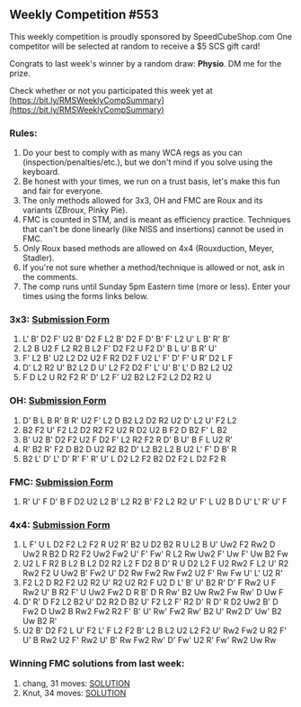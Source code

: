 ## Weekly Competition #553 
 
 This weekly competition is proudly sponsored by SpeedCubeShop.com 
 One competitor will be selected at random to receive a $5 SCS gift card! 
 
 Congrats to last week's winner by a random draw: **Physio**. DM me for the prize. 
 
 Check whether or not you participated this week yet at [https://bit.ly/RMSWeeklyCompSummary](https://bit.ly/RMSWeeklyCompSummary)  
 
 ### Rules: 
 1. Do your best to comply with as many WCA regs as you can (inspection/penalties/etc.), but we don't mind if you solve using the keyboard. 
 2. Be honest with your times, we run on a trust basis, let's make this fun and fair for everyone. 
 3. The only methods allowed for 3x3, OH and FMC are Roux and its variants (ZBroux, Pinky Pie). 
 4. FMC is counted in STM, and is meant as efficiency practice. Techniques that can't be done linearly (like NISS and insertions) cannot be used in FMC. 
 5. Only Roux based methods are allowed on 4x4 (Rouxduction, Meyer, Stadler). 
 6. If you're not sure whether a method/technique is allowed or not, ask in the comments. 
 7. The comp runs until Sunday 5pm Eastern time (more or less). Enter your times using the forms links below. 
 
### 3x3: [Submission Form](https://forms.gle/H5xoCWvGKnZ92fQt8) 
 1. L' B' D2 F' U2 B' D2 F L2 B' D2 F D' B' F' L2 U' L B' R' B' 
 2. L2 B U2 F L2 R2 B L2 F' D2 F2 U F2 D' B L U' B R' U' 
 3. F' L2 B' U2 L2 D2 U2 F R2 D2 F U2 L' F' D' F' U R' D2 L F 
 4. D' L2 R2 U' B2 L2 D U' L2 F2 D2 F' L' U' B' L' D B2 L2 U2 
 5. F D L2 U R2 F2 R' D' L2 F' U2 B2 L2 F2 L2 D2 R2 U 
 
### OH: [Submission Form](https://forms.gle/UgRLW3K1d5KkMGfM9) 
 1. D' B L B R' B R' U2 F' L2 D B2 L2 D2 R2 U2 D' L2 U' F2 L2 
 2. B2 F2 U' F2 L2 D2 R2 F2 U2 R D2 U2 B F2 D B2 F' L B2 
 3. B' U2 B' D2 F2 U2 F D2 F' L2 R2 F2 R D' B U' B F L U2 R' 
 4. R' B2 R' F2 D B2 D U2 R2 B2 D' L2 B2 L2 B U2 L' F' D B' R 
 5. B2 L' D' L' D' R' F' R' U' L D2 L2 F2 B2 D2 F2 L D2 F2 R 
 
### FMC: [Submission Form](https://forms.gle/1P9VUgZmA1pibwvL9) 
 1. R' U' F D' B F D2 U2 L2 B' L2 R2 B' F2 L2 R2 U' F' L U2 B D U' L' R' U' F 
 
### 4x4: [Submission Form](https://forms.gle/bHNjncvEcPvFWBP2A) 
 1. L F' U L D2 F2 L2 F2 R U2 R' B2 U D2 B2 R U L2 B U' Uw2 F2 Rw2 D Uw2 R B2 D R2 F2 Uw2 Fw2 U' F' Fw' R L2 Rw Uw2 F' Uw F' Uw B2 Fw 
 2. U2 L F R2 B L2 B L2 D2 R2 L2 F D2 B D' R U D2 L2 F U2 Rw2 F L2 U' R2 Rw2 F2 U Uw2 B' Fw2 U' D2 Rw Fw2 Rw Fw2 U2 F' Rw Fw U' L' U2 R' 
 3. F2 L2 D R2 F2 U2 R2 U' R2 U2 R2 F U2 D L' B' U' B2 R' D' F Rw2 U F Rw2 U' B R2 F' U Uw2 Fw2 D R B' D R Rw' B2 Uw Rw2 Fw Rw' D Uw F 
 4. D' R' D F2 L2 B2 U' D2 R2 D B2 U' F2 L2 F' R2 D' R D' R D2 Uw2 B' D Fw2 D Uw2 B Rw2 Fw2 R2 F' B' U' Rw' Fw2 Rw' B2 U' Rw2 D' Uw' B2 Uw B2 R' 
 5. U2 B' D2 F2 L U' F2 L' F L2 F2 B' L2 B L2 U2 L2 F2 U' Rw2 Fw2 U R2 F' U' B Rw2 U2 F' Rw2 U' B' Rw Fw2 Rw' D' Fw' U2 R' Fw' Rw2 Uw Rw 
 
### Winning FMC solutions from last week: 
 1. chang, 31 moves: [SOLUTION](https://bit.ly/3KF1X58) 
 2. Knut, 34 moves: [SOLUTION](https://bit.ly/4q1Ggfz)